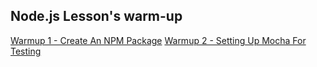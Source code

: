 ## Node.js Lesson's warm-up

[Warmup 1 - Create An NPM Package](http://d.fork2.com/t/warm-1-create-an-npm-package/141)
[Warmup 2 - Setting Up Mocha For Testing](http://d.fork2.com/t/warmup-2-setting-up-mocha-for-testing/156)
